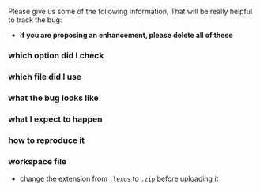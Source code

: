 Please give us some of the following information, 
That will be really helpful to track the bug:

* **if you are proposing an enhancement, please delete all of these**

### which option did I check

### which file did I use

### what the bug looks like

### what I expect to happen

### how to reproduce it

### workspace file
* change the extension from `.lexos` to `.zip` before uploading it